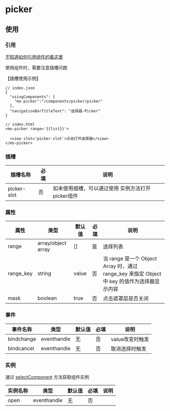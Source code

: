 # picker

## 使用
### 引用

[不知道如何引用组件的看这里](../README.md)

使用组件时，需要注意插槽问题

【插槽使用示例】
```
// index.json
{
  "usingComponents": {
    "mo-picker":"/components/picker/picker"
  },
  "navigationBarTitleText": "选择器-Picker"
}

```
```
// index.html
<mo-picker range='{{list}}'>

  <view slot='picker-slot'>点击打开选择器</view> 
</mo-picker>
```

### 插槽
插槽名称 | 必填 |说明
---      | --- | ---
picker-slot   | 否   | 如未使用插槽，可以通过使用 实例方法打开picker组件

### 属性 
属性   | 类型   | 默认值 | 必填| 说明
---    | ---   | ---    | --- | ---
range     | array/object array | []     | 是  | 选择列表
range_key | string | value    | 否  | 当 range 是一个 Object Array 时，通过 range_key 来指定 Object 中 key 的值作为选择器显示内容
mask      | boolean | true    | 否 | 点击遮罩层是否关闭


### 事件
事件名称     | 类型         | 默认值 |  必填 | 说明
---         | ---          |---    | ---  |---
bindchange  | eventhandle | 无    | 否   | value改变时触发
bindcancel  | eventhandle | 无    | 否   | 取消选择时触发

### 实例

通过 [selectComponent](https://developers.weixin.qq.com/miniprogram/dev/framework/custom-component/events.html) 方法获取组件实例

实例名称   | 类型  | 默认值  | 必填 | 说明
---       | ---   | ---     | ---  | ---
open      | eventhandle | 无 | 否  |


